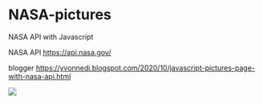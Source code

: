 # NASA-pictures
NASA API with Javascript

NASA API https://api.nasa.gov/

blogger https://yvonnedi.blogspot.com/2020/10/javascript-pictures-page-with-nasa-api.html

![](https://1.bp.blogspot.com/-_uCvSmKEGRM/X43LwnYSM0I/AAAAAAAADhY/w0kXpO4uM94pJADigBWuL5-IcI_3uuXogCLcBGAsYHQ/w256-h400/2q34452.gif)